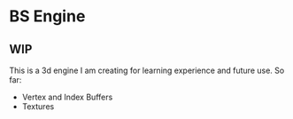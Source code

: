 # BS Engine

## WIP

This is a 3d engine I am creating for learning experience and future use.
So far:
* Vertex and Index Buffers
* Textures